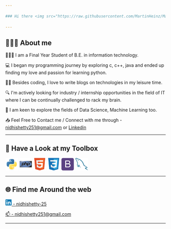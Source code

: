 ```yaml
---

### Hi there <img src="https://raw.githubusercontent.com/MartinHeinz/MartinHeinz/master/wave.gif" width="30px">, <h1>I'm Nidhi Shetty.🙋</h1>

---
```

<h2>👩🏻‍🏫 About me </h2>

👩🏻‍💻 I am a Final Year Student of B.E. in information technology. 

💻 I began my programming journey by exploring c, c++, java and ended up finding my love and passion for learning python. 

✍🏻 Besides coding, I love to write blogs on technologies in my leisure time.

🔍 I'm actively looking for industry / internship opportunities in the field of IT where I can be continually challenged to rack my brain.

🤖 I am keen to explore the fields of Data Science, Machine Learning too.

📥 Feel Free to Contact me / Connect with me through - <a href="mailto:nidhishetty251@gmail.com">nidhishetty251@gmail.com</a> or <a href="https://www.linkedin.com/in/nidhishetty-25/">Linkedin</a>


---

<h2>🧰 Have a Look at my Toolbox </h2>


<img src="https://github.com/devicons/devicon/blob/master/icons/python/python-original.svg" alt="Python Logo" width="40" height="40"/>&nbsp;<img src="https://github.com/devicons/devicon/blob/master/icons/php/php-original.svg" alt="Php Logo" width="40" height="40"/> <img src="https://github.com/devicons/devicon/blob/master/icons/html5/html5-original.svg" alt="HTML Logo" width="40" height="40"/> <img src="https://github.com/devicons/devicon/blob/master/icons/css3/css3-original.svg" alt="CSS Logo" width="40" height="40"/> <img src="https://github.com/devicons/devicon/blob/master/icons/bootstrap/bootstrap-plain.svg" alt="Bootstrap Logo" width="40" height="40"/> <img src="https://github.com/devicons/devicon/blob/master/icons/mysql/mysql-original.svg" alt="MySql Logo" width="40" height="40"/>


---

<h2>🌐 Find me Around the web </h2>
<a href = "https://www.linkedin.com/in/nidhishetty-25/"><img src="https://github.com/devicons/devicon/blob/master/icons/linkedin/linkedin-original.svg" alt="Linkedin Logo" width="20" height="20"/> - nidhishetty-25</a>

<a href = "mailto:nidhishetty251@gmail.com">📫 - nidhishetty251@gmail.com</a>

---










<!--
**nidhishetty2511/nidhishetty2511** is a ✨ _special_ ✨ repository because its `README.md` (this file) appears on your GitHub profile.

Here are some ideas to get you started:

- 🔭 I’m currently working on ...
- 🌱 I’m currently learning ...
- 👯 I’m looking to collaborate on ...
- 🤔 I’m looking for help with ...
- 💬 Ask me about ...
- 📫 How to reach me: ...
- 😄 Pronouns: ...
- ⚡ Fun fact: ...
-->
